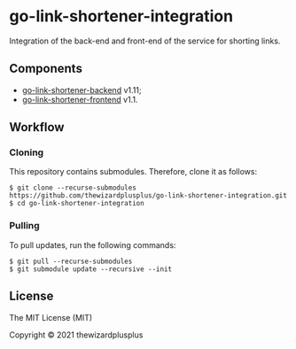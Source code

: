 # go-link-shortener-integration

Integration of the back-end and front-end of the service for shorting links.

## Components

- [go-link-shortener-backend](https://github.com/thewizardplusplus/go-link-shortener-backend) v1.11;
- [go-link-shortener-frontend](https://github.com/thewizardplusplus/go-link-shortener-frontend) v1.1.

## Workflow

### Cloning

This repository contains submodules. Therefore, clone it as follows:

```
$ git clone --recurse-submodules https://github.com/thewizardplusplus/go-link-shortener-integration.git
$ cd go-link-shortener-integration
```

### Pulling

To pull updates, run the following commands:

```
$ git pull --recurse-submodules
$ git submodule update --recursive --init
```

## License

The MIT License (MIT)

Copyright &copy; 2021 thewizardplusplus
